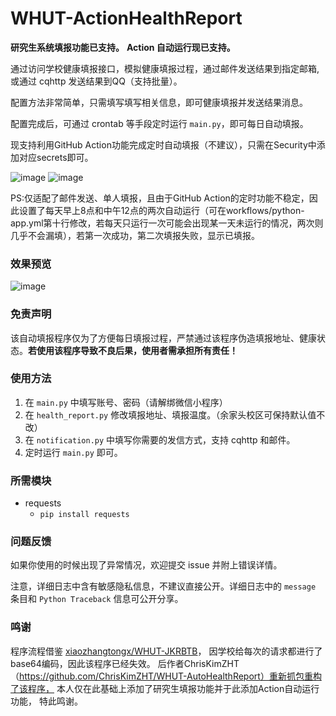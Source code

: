 # WHUT-ActionHealthReport

**研究生系统填报功能已支持。**
**Action 自动运行现已支持。**

通过访问学校健康填报接口，模拟健康填报过程，通过邮件发送结果到指定邮箱,或通过 cqhttp 发送结果到QQ（支持批量）。

配置方法非常简单，只需填写填写相关信息，即可健康填报并发送结果消息。

配置完成后，可通过 crontab 等手段定时运行 `main.py`，即可每日自动填报。

现支持利用GitHub Action功能完成定时自动填报（不建议），只需在Security中添加对应secrets即可。

![image](https://user-images.githubusercontent.com/109326501/197983479-7e175420-e69d-49cf-a7ea-670d6f460937.png)
![image](https://user-images.githubusercontent.com/109326501/197984059-f7d7f460-3d83-42ca-b017-5180433e0ee3.png)

PS:仅适配了邮件发送、单人填报，且由于GitHub Action的定时功能不稳定，因此设置了每天早上8点和中午12点的两次自动运行（可在workflows/python-app.yml第十行修改，若每天只运行一次可能会出现某一天未运行的情况，两次则几乎不会漏填），若第一次成功，第二次填报失败，显示已填报。

### 效果预览

![image](https://user-images.githubusercontent.com/109326501/197984378-03e95d15-717b-4bd0-999c-83e27ddaac51.png)


### 免责声明

该自动填报程序仅为了方便每日填报过程，严禁通过该程序伪造填报地址、健康状态。**若使用该程序导致不良后果，使用者需承担所有责任！**

### 使用方法

1. 在 `main.py` 中填写账号、密码（请解绑微信小程序）
2. 在 `health_report.py` 修改填报地址、填报温度。（余家头校区可保持默认值不改）
3. 在 `notification.py` 中填写你需要的发信方式，支持 cqhttp 和邮件。
4. 定时运行 `main.py` 即可。

### 所需模块

- requests
    - `pip install requests`

### 问题反馈

如果你使用的时候出现了异常情况，欢迎提交 issue 并附上错误详情。

注意，详细日志中含有敏感隐私信息，不建议直接公开。详细日志中的 `message` 条目和 `Python Traceback` 信息可公开分享。

### 鸣谢

程序流程借鉴 [xiaozhangtongx/WHUT-JKRBTB](https://github.com/xiaozhangtongx/WHUT-JKRBTB)，
因学校给每次的请求都进行了base64编码，因此该程序已经失效。
后作者ChrisKimZHT（https://github.com/ChrisKimZHT/WHUT-AutoHealthReport）重新抓包重构了该程序，
本人仅在此基础上添加了研究生填报功能并于此添加Action自动运行功能，
特此鸣谢。

